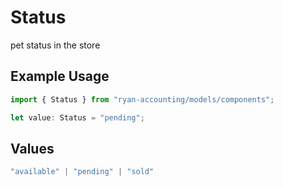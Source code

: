 # Status

pet status in the store

## Example Usage

```typescript
import { Status } from "ryan-accounting/models/components";

let value: Status = "pending";
```

## Values

```typescript
"available" | "pending" | "sold"
```